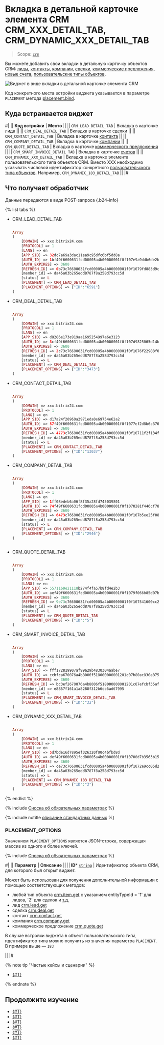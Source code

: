 # Вкладка в детальной карточке элемента CRM CRM_XXX_DETAIL_TAB, CRM_DYNAMIC_XXX_DETAIL_TAB

> Scope: [`crm`](../../scopes/permissions.md)

Вы можете добавить свои вкладки в детальную карточку объектов CRM: [лиды](../../crm/leads/index.md), [контакты](../../crm/contacts/index.md), [компании](../../crm/companies/index.md), [сделки](../../crm/deals/index.md), [коммерческие предложения](../../crm/quote/index.md), [новые счета](../../crm/universal/invoice.md), [пользовательские типы объектов](../../crm/universal/index.md).

![Виджет в виде вкладки в детальной карточке элемента CRM](./_images/CRM_DEAL_DETAIL_TAB.png "Виджет в виде вкладки в детальной карточке элемента CRM")

Код конкретного места встройки виджета указывается в параметре `PLACEMENT` метода [placement.bind](../placement-bind.md).

## Куда встраивается виджет

#|
|| **Код встройки** | **Место** ||
|| `CRM_LEAD_DETAIL_TAB` | Вкладка в карточке [лида](../../crm/leads/index.md) ||
|| `CRM_DEAL_DETAIL_TAB` | Вкладка в карточке [сделки](../../crm/deals/index.md) ||
|| `CRM_CONTACT_DETAIL_TAB` | Вкладка в карточке [контакта](../../crm/contacts/index.md) ||
|| `CRM_COMPANY_DETAIL_TAB` | Вкладка в карточке [компании](../../crm/companies/index.md) ||
|| `CRM_QUOTE_DETAIL_TAB` | Вкладка в карточке [коммерческого предложения](../../crm/quote/index.md) ||
|| `CRM_SMART_INVOICE_DETAIL_TAB` | Вкладка в карточке [счетов](../../crm/universal/invoice.md) ||
|| `CRM_DYNAMIC_XXX_DETAIL_TAB` | Вкладка в карточке элемента пользовательского типа объектов CRM. Вместо XXX необходимо указывать числовой идентификатор конкретного [пользовательского типа объектов](../../crm/universal/index.md). Например, `CRM_DYNAMIC_183_DETAIL_TAB` ||
|#

## Что получает обработчик

Данные передаются в виде POST-запроса {.b24-info}

{% list tabs %}

- CRM_LEAD_DETAIL_TAB

    ```php

    Array
    (
        [DOMAIN] => xxx.bitrix24.com
        [PROTOCOL] => 1
        [LANG] => en
        [APP_SID] => 32dc7a69a3dac11ea9c95dfc6bf5dd8a
        [AUTH_ID] => 1bf49f6600631fcd00005a4b00000001f0f107e9a9ddb6de2bd5f7856ac587b492adb4
        [AUTH_EXPIRES] => 3600
        [REFRESH_ID] => 0b73c76600631fcd00005a4b00000001f0f1079fd883d9c43bf4abf545709c61eb8f69
        [member_id] => da45a03b265edd8787f8a258d793cc5d
        [status] => L
        [PLACEMENT] => CRM_LEAD_DETAIL_TAB
        [PLACEMENT_OPTIONS] => {"ID":"6591"}
    )

    ```

- CRM_DEAL_DETAIL_TAB

    ```php

    Array
    (
        [DOMAIN] => xxx.bitrix24.com
        [PROTOCOL] => 1
        [LANG] => en
        [APP_SID] => d8286e173e919aa1695254997a6e3123
        [AUTH_ID] => 3cf49f6600631fcd00005a4b00000001f0f107d9825065d14b0d269c63cdaa0bb1967d
        [AUTH_EXPIRES] => 3600
        [REFRESH_ID] => 2c73c76600631fcd00005a4b00000001f0f1076f22983f060e8e14120e47cbc2c227a0
        [member_id] => da45a03b265edd8787f8a258d793cc5d
        [status] => L
        [PLACEMENT] => CRM_DEAL_DETAIL_TAB
        [PLACEMENT_OPTIONS] => {"ID":"3473"}
    )

    ```

- CRM_CONTACT_DETAIL_TAB

    ```php

    Array
    (
        [DOMAIN] => xxx.bitrix24.com
        [PROTOCOL] => 1
        [LANG] => en
        [APP_SID] => d17a24f20960a2971eda0e69754e62a2
        [AUTH_ID] => 57f49f6600631fcd00005a4b00000001f0f1077ef2d8b6c37097b8985bb7fb4948d1e8
        [AUTH_EXPIRES] => 3600
        [REFRESH_ID] => 4773c76600631fcd00005a4b00000001f0f10711f2f134f53a44072e44b61677961fac
        [member_id] => da45a03b265edd8787f8a258d793cc5d
        [status] => L
        [PLACEMENT] => CRM_CONTACT_DETAIL_TAB
        [PLACEMENT_OPTIONS] => {"ID":"13037"}
    )

    ```

- CRM_COMPANY_DETAIL_TAB

    ```php

    Array
    (
        [DOMAIN] => xxx.bitrix24.com
        [PROTOCOL] => 1
        [LANG] => en
        [APP_SID] => 1ff08edeb6a06f8f35a28fd745039801
        [AUTH_ID] => 74f49f6600631fcd00005a4b00000001f0f1070281f446cf788ea6bd54f8420750aaea
        [AUTH_EXPIRES] => 3600
        [REFRESH_ID] => 6473c76600631fcd00005a4b00000001f0f107b5ee25f08705b5f616a23e2130eb7fad
        [member_id] => da45a03b265edd8787f8a258d793cc5d
        [status] => L
        [PLACEMENT] => CRM_COMPANY_DETAIL_TAB
        [PLACEMENT_OPTIONS] => {"ID":"2946"}
    )
        
    ```

- CRM_QUOTE_DETAIL_TAB

    ```php

    Array
    (
        [DOMAIN] => xxx.bitrix24.com
        [PROTOCOL] => 1
        [LANG] => en
        [APP_SID] => 5571169e21118b274f4fa57b8fd4e2b3
        [AUTH_ID] => aef49f6600631fcd00005a4b00000001f0f1079f066b85d07bc74dc9f4372d83152d70
        [AUTH_EXPIRES] => 3600
        [REFRESH_ID] => 9e73c76600631fcd00005a4b00000001f0f107541600cc2176b7d270db8ab3f1eecfcf
        [member_id] => da45a03b265edd8787f8a258d793cc5d
        [status] => L
        [PLACEMENT] => CRM_QUOTE_DETAIL_TAB
        [PLACEMENT_OPTIONS] => {"ID":"5"}
    )
    
    ```

- CRM_SMART_INVOICE_DETAIL_TAB

    ```php

    Array
    (
        [DOMAIN] => xxx.bitrix24.com
        [PROTOCOL] => 1
        [LANG] => en
        [APP_SID] => fff172819907af99a29b4830304aabe7
        [AUTH_ID] => ccbfca670076a4b8006f518000000001201c07b80ac830a875756c6c0c9073bec005c5
        [AUTH_EXPIRES] => 3600
        [REFRESH_ID] => bc3ef2670076a4b8006f518000000001201c07efcbf35af9b89bb15ea3ab8e7223fe49
        [member_id] => e8857f161a1a8288f312b6cc6ad67995
        [status] => L
        [PLACEMENT] => CRM_SMART_INVOICE_DETAIL_TAB
        [PLACEMENT_OPTIONS] => {"ID":"32"}
    )
    
    ```

- CRM_DYNAMIC_XXX_DETAIL_TAB

    ```php

    Array
    (
        [DOMAIN] => xxx.bitrix24.com
        [PROTOCOL] => 1
        [LANG] => en
        [APP_SID] => 5d7bde16d7895ef326320f00c4bfbd8d
        [AUTH_ID] => def49f6600631fcd00005a4b00000001f0f10700d7b3563b156732e94917116f0a81a1
        [AUTH_EXPIRES] => 3600
        [REFRESH_ID] => ce73c76600631fcd00005a4b00000001f0f1072e9cc05d2796e9b91abaa262fc98bdf9
        [member_id] => da45a03b265edd8787f8a258d793cc5d
        [status] => L
        [PLACEMENT] => CRM_DYNAMIC_183_DETAIL_TAB
        [PLACEMENT_OPTIONS] => {"ID":"3"}
    )
    
    ```

{% endlist %}

{% include [Сноска об обязательных параметрах](../../../_includes/required.md) %}

{% include notitle [описание стандартных данных](../_includes/widget_data.md) %}

### PLACEMENT_OPTIONS

Значением `PLACEMENT_OPTIONS` является JSON-строка, содержащая массив из одного и более ключей.

{% include [Сноска об обязательных параметрах](../../../_includes/required.md) %}

#|
|| **Параметр** | **Описание** ||
|| **ID***
[`string`](../../data-types.md) | Идентификатор объекта CRM, для которого был открыт виджет.

Может быть использован для получения дополнительной информации с помощью соответствующих методов:

- любой тип объекта [crm.item.get](../../crm/universal/crm-item-get.md) с указанием entityTypeId = '1' для лидов, '2' для сделок и [т.д.](../../crm/data-types.md#object_type)
- лид [crm.lead.get](../../crm/leads/crm-lead-get.md)
- сделка [crm.deal.get](../../crm/deals/crm-deal-get.md)
- контакт [crm.contact.get](../../crm/contacts/crm-contact-get.md)
- компания [crm.company.get](../../crm/companies/crm-company-get.md)
- коммерческое предложение [crm.quote.get](../../crm/quote/crm-quote-get.md)
 
В случае встройки виджета в объект пользовательского типа, идентификатор типа можно получить из значения параметра `PLACEMENT`. В примере выше — `183`

||
|#

{% note tip "Частые кейсы и сценарии" %}

- [{#T}](../../../tutorials/crm/crm-widgets/widget-as-detail-tab.md)

{% endnote %}

## Продолжите изучение

- [{#T}](../placement-bind.md)
- [{#T}](../ui-interaction/index.md)
- [{#T}](../ui-interaction/crm-card.md)
- [{#T}](../../interactivity/index.md)
- [{#T}](../open-application.md)
- [{#T}](../open-path.md)
